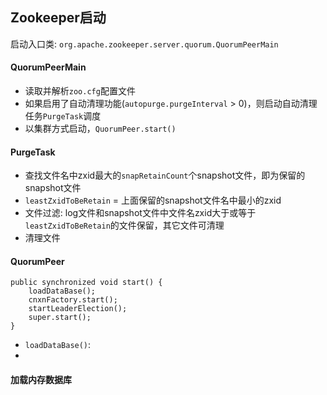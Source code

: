 ## Zookeeper启动

启动入口类: `org.apache.zookeeper.server.quorum.QuorumPeerMain`

#### QuorumPeerMain

* 读取并解析`zoo.cfg`配置文件
* 如果启用了自动清理功能(`autopurge.purgeInterval` > 0)，则启动自动清理任务`PurgeTask`调度
* 以集群方式启动，`QuorumPeer.start()`

#### PurgeTask

* 查找文件名中zxid最大的`snapRetainCount`个snapshot文件，即为保留的snapshot文件
* `leastZxidToBeRetain` = 上面保留的snapshot文件名中最小的zxid
* 文件过滤: log文件和snapshot文件中文件名zxid大于或等于`leastZxidToBeRetain`的文件保留，其它文件可清理
* 清理文件

#### QuorumPeer

```
public synchronized void start() {
    loadDataBase();
    cnxnFactory.start();
    startLeaderElection();
    super.start();
}
```

* `loadDataBase()`:
* 

#### 加载内存数据库
